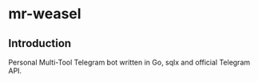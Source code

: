 # mr-weasel

## Introduction

Personal Multi-Tool Telegram bot written in Go, sqlx and official Telegram API.
